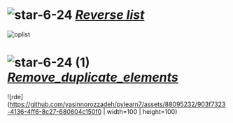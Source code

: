 # ![star-6-24](https://github.com/yasinnorozzadeh/pylearn7/assets/88095232/c0f9fda2-8f77-4209-a9e3-19345fbc2604) [*Reverse list*](https://github.com/yasinnorozzadeh/pylearn7/blob/main/python/session%2004/practice/Reverse%20list.py)
![oplist](https://github.com/yasinnorozzadeh/pylearn7/assets/88095232/9473c80b-a22d-46d8-b1b7-d93158b8aba9)
# ![star-6-24 (1)](https://github.com/yasinnorozzadeh/pylearn7/assets/88095232/53f0572c-404a-4ed7-8a84-1d56fb1ddce7) [*Remove_duplicate_elements*]()
![rde](https://github.com/yasinnorozzadeh/pylearn7/assets/88095232/903f7323-4136-4ff6-8c27-680604c150f0 | width=100 | height=100)

